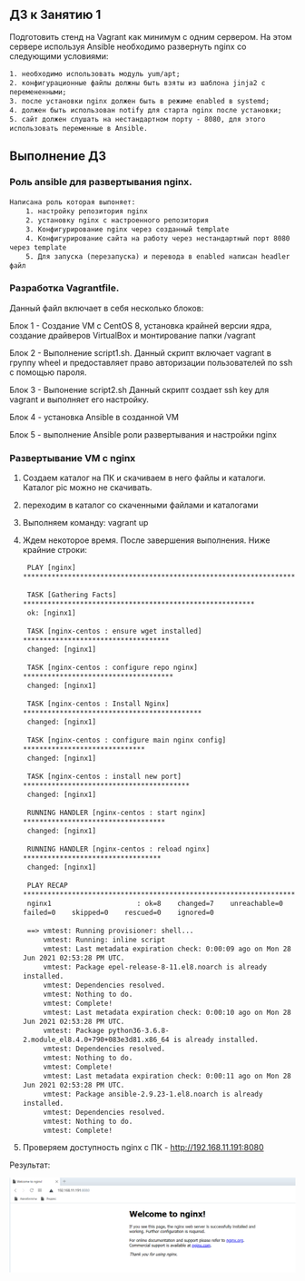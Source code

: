 ## ДЗ к Занятию 1

Подготовить стенд на Vagrant как минимум с одним сервером. На этом сервере используя Ansible необходимо развернуть nginx со следующими условиями:

	1. необходимо использовать модуль yum/apt;
	2. конфигурационные файлы должны быть взяты из шаблона jinja2 с перемененными;
	3. после установки nginx должен быть в режиме enabled в systemd;
	4. должен быть использован notify для старта nginx после установки;
	5. сайт должен слушать на нестандартном порту - 8080, для этого использовать переменные в Ansible.
	
## Выполнение ДЗ

### Роль ansible для развертывания nginx.
	
	Написана роль которая выпоняет:
		1. настройку репозитория nginx
		2. установку nginx c настроенного репозитория
		3. Конфигурирование nginx через созданный template 
		4. Конфигурирование сайта на работу через нестандартный порт 8080 через template
		5. Для запуска (перезапуска) и перевода в enabled написан headler файл

### Разработка Vagrantfile.
 
 Данный файл включает в себя несколько блоков:
  
  Блок 1 - Создание VM с CentOS 8, установка крайней версии ядра, создание драйверов VirtualBox и монтирование папки /vagrant
  
  Блок 2 - Выполнение script1.sh. Данный скрипт включает vagrant в группу wheel и предоставляет право авторизации пользователей по ssh с помощью пароля.
  
  Блок 3 - Выпонение script2.sh Данный скрипт создает ssh key для vagrant и выполняет его настройку.
  
  Блок 4 -  установка Ansible в созданной VM
  
  Блок 5 - выполнение Ansible роли развертывания и настройки nginx
  
  
### Развертывание VM c nginx

1. Создаем каталог на ПК и скачиваем в него файлы и каталоги. Каталог pic можно не скачивать.
2. переходим в каталог со скаченными файлами и каталогами
3. Выполняем команду: vagrant up
4. Ждем некоторое время. После завершения выполнения. Ниже крайние строки: 


		PLAY [nginx] *******************************************************************

		TASK [Gathering Facts] *********************************************************
		ok: [nginx1]

		TASK [nginx-centos : ensure wget installed] ************************************
		changed: [nginx1]

		TASK [nginx-centos : configure repo nginx] *************************************
		changed: [nginx1]

		TASK [nginx-centos : Install Nginx] ********************************************
		changed: [nginx1]

		TASK [nginx-centos : configure main nginx config] ******************************
		changed: [nginx1]

		TASK [nginx-centos : install new port] *****************************************
		changed: [nginx1]

		RUNNING HANDLER [nginx-centos : start nginx] ***********************************
		changed: [nginx1]

		RUNNING HANDLER [nginx-centos : reload nginx] **********************************
		changed: [nginx1]

		PLAY RECAP *********************************************************************
		nginx1                     : ok=8    changed=7    unreachable=0    failed=0    skipped=0    rescued=0    ignored=0

		==> vmtest: Running provisioner: shell...
			vmtest: Running: inline script
			vmtest: Last metadata expiration check: 0:00:09 ago on Mon 28 Jun 2021 02:53:28 PM UTC.
			vmtest: Package epel-release-8-11.el8.noarch is already installed.
			vmtest: Dependencies resolved.
			vmtest: Nothing to do.
			vmtest: Complete!
			vmtest: Last metadata expiration check: 0:00:10 ago on Mon 28 Jun 2021 02:53:28 PM UTC.
			vmtest: Package python36-3.6.8-2.module_el8.4.0+790+083e3d81.x86_64 is already installed.
			vmtest: Dependencies resolved.
			vmtest: Nothing to do.
			vmtest: Complete!
			vmtest: Last metadata expiration check: 0:00:11 ago on Mon 28 Jun 2021 02:53:28 PM UTC.
			vmtest: Package ansible-2.9.23-1.el8.noarch is already installed.
			vmtest: Dependencies resolved.
			vmtest: Nothing to do.
			vmtest: Complete!


5. Проверяем доступность nginx c ПК - http://192.168.11.191:8080
	
Результат:

![picture](pic\rezult.png)

